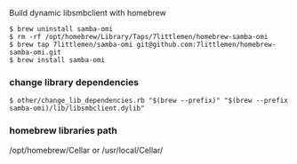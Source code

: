 Build dynamic libsmbclient with homebrew

```
$ brew uninstall samba-omi
$ rm -rf /opt/homebrew/Library/Taps/7littlemen/homebrew-samba-omi
$ brew tap 7littlemen/samba-omi git@github.com:7littlemen/homebrew-samba-omi.git
$ brew install samba-omi
```

### change library dependencies
```console
$ other/change_lib_dependencies.rb "$(brew --prefix)" "$(brew --prefix samba-omi)/lib/libsmbclient.dylib"
```

### homebrew libraries path
/opt/homebrew/Cellar
or
/usr/local/Cellar/